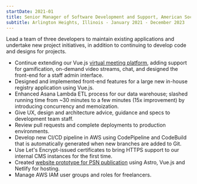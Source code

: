 ```yaml
---
startDate: 2021-01
title: Senior Manager of Software Development and Support, American Society of Plastic Surgeons
subtitle: Arlington Heights, Illinois - January 2021 - December 2023
---
```


Lead a team of three developers to maintain existing applications and undertake new project initiatives, in addition to continuing to develop code and designs for projects.

* <span class='vue mobile'>Continue extending our Vue.js [virtual meeting platform](/gallery/asps-vmp/), adding support for gamification, on-demand video streams, chat, and designed the front-end for a staff admin interface.</span>
* <span class='vue mobile'>Designed and implemented front-end features for a large new in-house registry application using Vue.js.</span>
* <span class='perf'>Enhanced Asana Lambda ETL process for our data warehouse; slashed running time from ~30 minutes to a few minutes (15x improvement) by introducing concurrency and memoization.</span>
* <span class='manage mobile'>Give UX, design and architecture advice, guidance and specs to development team staff.</span>
* <span class='manage'>Review pull requests and complete deployments to production environments.</span>
* <span class='ops aws'>Develop new CI/CD pipeline in AWS using CodePipeline and CodeBuild that is automatically generated when new branches are added to Git.</span>
* <span class='ops'>Use Let's Encrypt-issued certificates to bring HTTPS support to our internal CMS instances for the first time.</span>
* <span class='vue mobile astro'>Created [website prototype for PSN publication](/gallery/psn-prototype/) using Astro, Vue.js and Netlify for hosting.</span>
* <span class='manage ops aws'>Manage AWS IAM user groups and roles for freelancers.</span>
